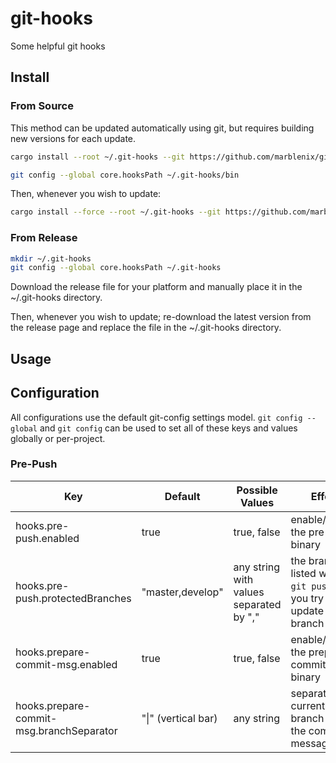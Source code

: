 # git-hooks

Some helpful git hooks

## Install

### From Source

This method can be updated automatically using git, but requires building new versions for each update.

```bash
cargo install --root ~/.git-hooks --git https://github.com/marblenix/git-hooks.git pre-push prepare-commit-msg

git config --global core.hooksPath ~/.git-hooks/bin
```

Then, whenever you wish to update:

```bash
cargo install --force --root ~/.git-hooks --git https://github.com/marblenix/git-hooks.git pre-push prepare-commit-msg
```

### From Release

```bash
mkdir ~/.git-hooks
git config --global core.hooksPath ~/.git-hooks
```

Download the release file for your platform and manually place it in the ~/.git-hooks directory.

Then, whenever you wish to update; re-download the latest version from the release page and replace the file in the
~/.git-hooks directory.

## Usage

## Configuration

All configurations use the default git-config settings model. `git config --global` and `git config` can be used to set
all of these keys and values globally or per-project.

### Pre-Push

Key | Default | Possible Values | Effect
--- | ------- | --------------- | ------
hooks.pre-push.enabled | true | true, false| enable/disable the pre-push binary
hooks.pre-push.protectedBranches | "master,develop" | any string with values separated by "," | the branches listed will stop `git push` if you try to update that branch
hooks.prepare-commit-msg.enabled | true | true, false| enable/disable the prepare-commit-msg binary
hooks.prepare-commit-msg.branchSeparator | "&#124;" (vertical bar) | any string | separates the current branch from the commit message
